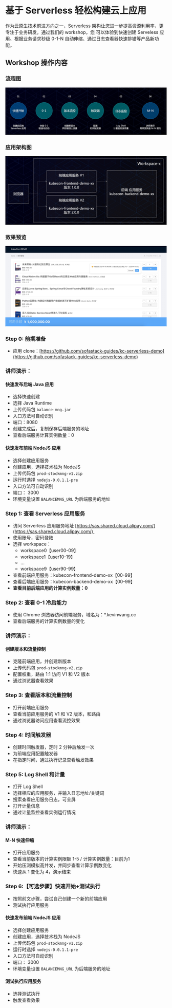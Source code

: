 # 基于 Serverless 轻松构建云上应用

作为云原生技术前进方向之一，Serverless 架构让您进一步提高资源利用率，更专注于业务研发。通过我们的 workshop，您
可以体验到快速创建 Serveless 应用、根据业务请求秒级 0-1-N 自动伸缩、通过日志查看器快速排错等产品新功能。

## Workshop 操作内容

### 流程图

![pic](kc-sas.jpg)

### 应用架构图
![pic](arch.jpg)

### 效果预览

![pic](preview-sas.png)

<a name="fxwGD"></a>
### Step 0: 前期准备

- 应用 clone：[https://github.com/sofastack-guides/kc-serverless-demo](https://github.com/sofastack-guides/kc-serverless-demo)

<a name="Wat0u"></a>
### 讲师演示：
<a name="QrSTV"></a>
#### 快速发布后端 Java 应用

- 选择快速创建
- 选择 Java Runtime
- 上传代码包 `balance-mng.jar`
- 入口方法可自动识别
- 端口：8080
- 创建完成后，复制保存后端服务的地址
- 查看后端服务计算实例数量：0
<a name="WGOZU"></a>
#### 快速发布前端 NodeJS 应用

- 选择创建应用服务
- 创建应用，选择技术栈为 NodeJS
- 上传代码包 `prod-stockmng-v1.zip`
- 运行时选择 `nodejs-0.0.1.1-pre`
- 入口方法可自动识别
- 端口： 3000
- 环境变量设置 `BALANCEMNG_URL` 为后端服务的地址

<a name="75JiI"></a>
### Step 1: 查看 Serverless 应用服务

- 访问 Serverless 应用服务地址 [https://sas.shared.cloud.alipay.com/](https://sas.shared.cloud.alipay.com/) 
- 使用账号，密码登陆
- 选择 workspace：
  - workspace0【user00-09】
  - workspace1【user10-19】
  - ...
  - workspace9【user90-99】
- 查看前端应用服务：kubecon-frontend-demo-xx【00-99】
- 查看后端应用服务：kubecon-backend-demo-xx【00-99】
- **查看目前后端应用的计算实例数量：0**

<a name="scmLZ"></a>
### Step 2: 查看 0-1 冷启能力

- 使用 Chrome 浏览器访问前端服务，域名为：*.kevinwang.cc
- 查看后端服务的计算实例数量的变化

<a name="epfI5"></a>
### 讲师演示：
<a name="liSO7"></a>
#### 创建版本和流量控制

- 克隆前端应用，并创建新版本
- 上传代码包 `prod-stockmng-v2.zip`
- 配置权重，路由 1:1 访问 V1 和 V2 版本
- 通过浏览器查看效果

<a name="713LS"></a>
### Step 3: 查看版本和流量控制

- 打开前端应用服务
- 查看当前应用服务的 V1 和 V2 版本，和路由
- 通过浏览器访问应用查看流控效果

<a name="VQrsn"></a>
### Step 4: 时间触发器

- 创建时间触发器，定时 2 分钟后触发一次
- 为前端应用配置触发器
- 在指定时间，通过执行记录查看触发效果
<a name="Ekbs7"></a>
### [](https://github.com/sofastack-guides/kc-serverless-demo#step-2-%E6%9F%A5%E7%9C%8B-0-1-%E5%86%B7%E5%90%AF%E8%83%BD%E5%8A%9B)
<a name="4iW0b"></a>
### Step 5: Log Shell 和计量

- 打开 Log Shell
- 选择相应的应用服务，并输入日志地址/关键词
- 搜索查看应用服务日志，可全屏
- 打开计量信息
- 通过计量监控查看实例运行情况

<a name="KESa0"></a>
### 讲师演示：
<a name="BdZ6q"></a>
#### M-N 快速伸缩

- 打开应用服务
- 查看当前版本的计算实例限额 1-5 / 计算实例数量：目前为1
- 开始压测模拟高并发，并同步查看计算示例数变化
- 快速从 1 变化为 4，演示结束

### Step 6:【可选步骤】快速开始+测试执行

- 按照前文步骤，尝试自己创建一个新的前端应用
- 测试执行应用服务

#### 快速发布前端 NodeJS 应用

- 选择创建应用服务
- 创建应用，选择技术栈为 NodeJS
- 上传代码包 `prod-stockmng-v1.zip`
- 运行时选择 `nodejs-0.0.1.1-pre`
- 入口方法可自动识别
- 端口： 3000
- 环境变量设置 `BALANCEMNG_URL` 为后端服务的地址

#### 测试执行应用服务

- 选择测试执行
- 触发查看效果
